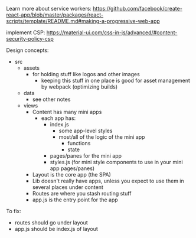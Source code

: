 Learn more about service workers: https://github.com/facebook/create-react-app/blob/master/packages/react-scripts/template/README.md#making-a-progressive-web-app

implement CSP: https://material-ui.com/css-in-js/advanced/#content-security-policy-csp



Design concepts:

- src
  - assets
    - for holding stuff like logos and other images
      - keeping this stuff in one place is good for asset management by webpack (optimizing builds)
  - data
    - see other notes
  - views
    - Content has many mini apps
      - each app has:
        - index.js
          - some app-level styles
          - most/all of the logic of the mini app
            - functions
            - state
        - pages/panes for the mini app
        - styles.js (for mini style components to use in your mini app pages/panes)
    - Layout is the core app (the SPA)
    - Lib doesn't really have apps, unless you expect to use them in several places under content
    - Routes are where you stash routing stuff
    - app.js is the entry point for the app

To fix:
  - routes should go under layout
  - app.js should be index.js of layout

